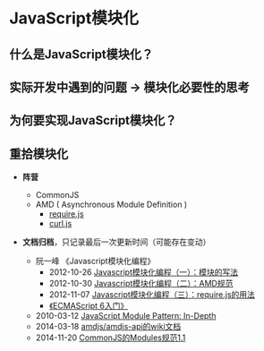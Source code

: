 
# JavaScript模块化

## 什么是JavaScript模块化？

## 实际开发中遇到的问题 -> 模块化必要性的思考

## 为何要实现JavaScript模块化？

## 重拾模块化
- **阵营**
  - CommonJS
  - AMD ( Asynchronous Module Definition )
    - [require.js](http://requirejs.org/)
    - [curl.js](https://github.com/cujojs/curl)
  
- **文档归档**，只记录最后一次更新时间（可能存在变动）
  - 阮一峰 《Javascript模块化编程》
    - 2012-10-26 [Javascript模块化编程（一）：模块的写法](http://www.ruanyifeng.com/blog/2012/10/javascript_module.html)
    - 2012-10-30 [Javascript模块化编程（二）：AMD规范](http://www.ruanyifeng.com/blog/2012/10/asynchronous_module_definition.html)
    - 2012-11-07 [Javascript模块化编程（三）：require.js的用法](http://www.ruanyifeng.com/blog/2012/11/require_js.html)
    - [《ECMAScript 6入门》](http://es6.ruanyifeng.com/)
  - 2010-03-12  [JavaScript Module Pattern: In-Depth](http://www.adequatelygood.com/JavaScript-Module-Pattern-In-Depth.html)
  - 2014-03-18 [amdjs/amdjs-api的wiki文档](https://github.com/amdjs/amdjs-api/wiki)
  - 2014-11-20 [CommonJS的Modules规范1.1](http://wiki.commonjs.org/wiki/Modules/1.1)